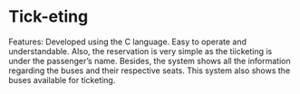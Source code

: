 # Tick-eting


Features:
Developed using the C language.
Easy to operate and understandable.
Also, the reservation is very simple as the tiicketing is under the passenger’s name.
Besides, the system shows all the information regarding the buses and their respective seats.
This system also shows the buses available for ticketing.
